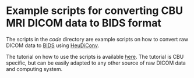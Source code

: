 # Example scripts for  converting CBU MRI DICOM data to BIDS format

The scripts in the *code* directory are example scripts on how to convert raw DICOM data to [BIDS](https://bids-specification.readthedocs.io/en/stable/) using [HeuDiConv](https://heudiconv.readthedocs.io/en/latest/index.html). 

The tutorial on how to use the scripts is available [here](https://imaging.mrc-cbu.cam.ac.uk/imaging/dicom-bids). The tutorial is CBU specific, but can be easily adapted to any other source of raw DICOM data and computing system.